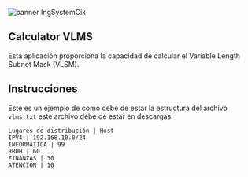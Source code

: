 
![banner IngSystemCix](https://lh3.googleusercontent.com/fife/ALs6j_Fu6Oy0ll3XFKLVsncyYq_ud3uXhoRI8GKBmsMsqqxqSGyHGYqoVM8ZPXixbnVW8MDZX73PaerDSBDSy_exc42W9mXcoXBirjV8V9KYbM5b_QE7pDY6_6qsKvLhulEDQGGGk_6fO3XkDJl32Kg2FsJ6-VpQeY5btZGVqcOaFqR48etjrEgEBzfHq9-BAhwZvioL2-h1dDRrBdZ4yv3syVQkEbEabmvKqBpda8JiosDCOUWoT9GxrJ9NWd8OAQFsPCj7oWrfmr65yyGU137AHOazT9CajonjK92t9Ml4FZM9TflEVJ6eWT_5CrvYBSybbuIb9C6auROF2yMrQg9L-wIuTInGtCwkWQ6gdEHqMU1KByF_efZmlZRLxmKkLOtyYz7RBLSlBIm4w_P7CHlFKyeyHbBqFgNvd413Xaf_pvgmh3wguNjoKPbquisnsBvZbhcDqScnFStT81PHAJh8OfLZarqFCZB_wqoDYP-yPMcw8qw1zN7FWH5Ir5mPMCYBQ20115m5qvQzdAqLjCQRBtLbgvePfmqVj8-bhok49BVv4IluQf-vewiXOmI_sGIpCKO7-xeZLdDCEVz7V8C6QptzB1aS7lWYQOH_4gmBVDjPccNlG16kFiXIAmmDgtfJeLi-2HeKkstJ3oGPC-DYj1zSlAeXp5ejxJnh6SiFyylJkA18M_SEtz1SbXfc2eqo3i1EHd3nvDXM3B3O7livj0cDgeXszJawJa2iIV-COj3j4CH1YWg0b0z1y2KoIHwn7MlQcLl9KLSmRBbQsqj7SkZjzUe1OFNUpL_SdJjv2Ojlse3o6oJBL2tJ-0MPiN6IIQ7DLGp-dOVdOHYFOaQUjKSmaEx7iQx7WfBmO3kzNVg_-_EvAxUS-K9BSbaQgK2AN8zWbVckRwaB_Pr1I5fCVsqlnAhZl50TAJW-SQgyEC_vvr67-GacBcVXIuobw9kkxcOP6awhBw8CtFUrSaLlkhv8gfOCz8uyVAKNEeXIvJ6DEDTdnQ0Gwzsj0CbiWMmlrUvXG4OUPBkbsOI9PqhAiYC_IT7d4REWdgVZv7I3nFWWWInUKTCLMa-pq39LeP7HmhWQdN28UvBThBsNXaQ9gYstZwlXRqg_8NN6ZR1fZLLNmIg0zLVAwukP6UrIhvHDN62O0QVPrqE4l3uBr6WTf1hjwmND43JEw4J7DZmLlkeJxsmFB2r6FTT45iWoPq4XQuji8A_5ATyqkKDg2-L0iMSmygHIwlpbRv-CE1fbKezIQVKvqnQaBHORSOgBIZ_EakX9KdeEEbkFL6DXGt6fGBAkY7qKlAGUtpV_yXP88FYW-NRcakT5r-evKjgExDShlewqDifgLRnVtt8kl60AV0QVgZ_8ZAqaqaW9SFGzeg8_sWnf7Ql1mHVQgIKZCvZgYnSazMm8XxWzhmqYv7AV6uaQW7xwTmR91hH0hNpHx8-1DQSP2-yACxPbBHezwz0aRhiYtFL5-tUR39Md1y0bZnDdSzRkYmUmx2JKuRyO8uSNRoLy3HiXxA4gBLcx7Bz0o61n47pbll--5IyLH3Z3pj8AbIIgBCaBWiPDgjrIswqf2sUGyNOFTJP1v-XDRsDgG2c3XpxkGjyDDcGoe9IMGEv8tsnQRpb-sLntwi5VoRcZfB541hFwBz0Knw=w1872-h947)

## Calculator VLMS

Esta aplicación proporciona la capacidad de calcular el Variable Length Subnet Mask (VLSM).

## Instrucciones

Este es un ejemplo de como debe de estar la estructura del archivo `vlms.txt` este archivo debe de estar en descargas.

```
Lugares de distribución | Host
IPV4 | 192.168.10.0/24
INFORMÁTICA | 99
RRHH | 60
FINANZAS | 30
ATENCIÓN | 10
```